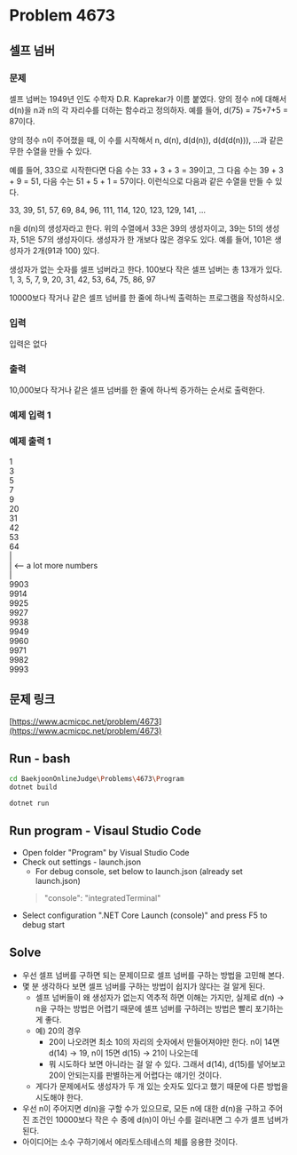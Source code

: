 # Problem 4673

## 셀프 넘버

### 문제

셀프 넘버는 1949년 인도 수학자 D.R. Kaprekar가 이름 붙였다. 양의 정수 n에 대해서 d(n)을 n과 n의 각 자리수를 더하는 함수라고 정의하자. 예를 들어, d(75) = 75+7+5 = 87이다.

양의 정수 n이 주어졌을 때, 이 수를 시작해서 n, d(n), d(d(n)), d(d(d(n))), ...과 같은 무한 수열을 만들 수 있다. 

예를 들어, 33으로 시작한다면 다음 수는 33 + 3 + 3 = 39이고, 그 다음 수는 39 + 3 + 9 = 51, 다음 수는 51 + 5 + 1 = 57이다. 이런식으로 다음과 같은 수열을 만들 수 있다.

33, 39, 51, 57, 69, 84, 96, 111, 114, 120, 123, 129, 141, ...

n을 d(n)의 생성자라고 한다. 위의 수열에서 33은 39의 생성자이고, 39는 51의 생성자, 51은 57의 생성자이다. 생성자가 한 개보다 많은 경우도 있다. 예를 들어, 101은 생성자가 2개(91과 100) 있다.

생성자가 없는 숫자를 셀프 넘버라고 한다. 100보다 작은 셀프 넘버는 총 13개가 있다. 1, 3, 5, 7, 9, 20, 31, 42, 53, 64, 75, 86, 97

10000보다 작거나 같은 셀프 넘버를 한 줄에 하나씩 출력하는 프로그램을 작성하시오.

### 입력

입력은 없다

### 출력

10,000보다 작거나 같은 셀프 넘버를 한 줄에 하나씩 증가하는 순서로 출력한다.

### 예제 입력 1

### 예제 출력 1

1\
3\
5\
7\
9\
20\
31\
42\
53\
64\
 |\
 |       <-- a lot more numbers\
 |\
9903\
9914\
9925\
9927\
9938\
9949\
9960\
9971\
9982\
9993

## 문제 링크

[https://www.acmicpc.net/problem/4673](https://www.acmicpc.net/problem/4673)

## Run - bash

```bash
cd BaekjoonOnlineJudge\Problems\4673\Program
dotnet build
```

```bash
dotnet run
```

## Run program - Visaul Studio Code

- Open folder "Program" by Visual Studio Code
- Check out settings - launch.json
  - For debug console, set below to launch.json (already set launch.json)
  > "console": "integratedTerminal"
- Select configuration ".NET Core Launch (console)" and press F5 to debug start

## Solve

- 우선 셀프 넘버를 구하면 되는 문제이므로 셀프 넘버를 구하는 방법을 고민해 본다.
- 몇 분 생각하다 보면 셀프 넘버를 구하는 방법이 쉽지가 않다는 걸 알게 된다.
  - 셀프 넘버들이 왜 생성자가 없는지 역추적 하면 이해는 가지만, 실제로 d(n) -> n을 구하는 방법은 어렵기 때문에 셀프 넘버를 구하려는 방법은 빨리 포기하는게 좋다.
  - 예) 20의 경우
    - 20이 나오려면 최소 10의 자리의 숫자에서 만들어져야만 한다. n이 14면 d(14) -> 19, n이 15면 d(15) -> 21이 나오는데
    - 뭐 시도하다 보면 아니라는 걸 알 수 있다. 그래서 d(14), d(15)를 넣어보고 20이 안되는지를 판별하는게 어렵다는 얘기인 것이다.
  - 게다가 문제에서도 생성자가 두 개 있는 숫자도 있다고 했기 때문에 다른 방법을 시도해야 한다.
- 우선 n이 주어지면 d(n)을 구할 수가 있으므로, 모든 n에 대한 d(n)을 구하고 주어진 조건인 10000보다 작은 수 중에 d(n)이 아닌 수를 걸러내면 그 수가 셀프 넘버가 된다.
- 아이디어는 소수 구하기에서 에라토스테네스의 체를 응용한 것이다.